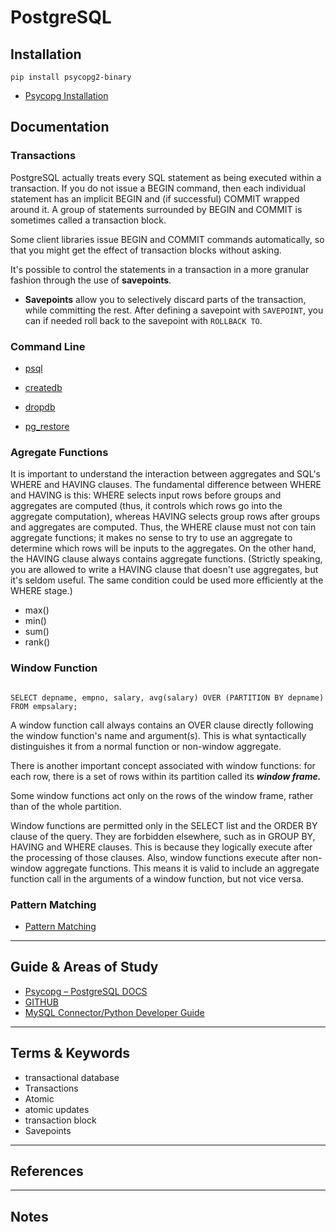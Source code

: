 PostgreSQL
========



Installation
------------

```
pip install psycopg2-binary

```

- [Psycopg Installation](https://www.psycopg.org/docs/install.html)


Documentation
-------------

### Transactions

PostgreSQL actually treats every SQL statement as being executed within a transaction. If you do not issue a BEGIN command, then each individual statement has an implicit BEGIN and (if successful) COMMIT wrapped around it. A group of statements surrounded by BEGIN and COMMIT is sometimes called a transaction block.

Some client libraries issue BEGIN and COMMIT commands automatically, so that you might get the effect of transaction blocks without asking. 


It's possible to control the statements in a transaction in a more granular fashion through the use of **savepoints**. 

- **Savepoints** allow you to selectively discard parts of the transaction, while committing the rest. After defining a savepoint with `SAVEPOINT`, you can if needed roll back to the savepoint with `ROLLBACK TO`.


### Command Line


- [psql](https://www.postgresql.org/docs/13/app-psql.html)

- [createdb](https://www.postgresql.org/docs/13/app-createdb.html)
- [dropdb](https://www.postgresql.org/docs/13/app-dropdb.html)

- [pg_restore](https://www.postgresql.org/docs/7.3/app-pgrestore.html)


### Agregate Functions

It is important to understand the interaction between aggregates and SQL's WHERE and HAVING clauses. The fundamental difference between WHERE and HAVING is this: WHERE selects input rows before groups and aggregates are computed (thus, it controls which rows go into the aggregate computation), whereas HAVING selects group rows after groups and aggregates are computed. Thus, the WHERE clause must not con
tain aggregate functions; it makes no sense to try to use an aggregate to determine which rows will be inputs to the aggregates. On the other hand, the HAVING clause always contains aggregate functions. (Strictly speaking, you are allowed to write a HAVING clause that doesn't use aggregates, but it's seldom useful. The same condition could be used more efficiently at the WHERE stage.)

- max()
- min()
- sum()
- rank()


### Window Function

```

SELECT depname, empno, salary, avg(salary) OVER (PARTITION BY depname) FROM empsalary;

```

A window function call always contains an OVER clause directly following the window function's name and argument(s). This is what syntactically distinguishes it from a normal function or non-window aggregate. 

There is another important concept associated with window functions: for each row, there is a set of rows within its partition called its ***window frame.***

Some window functions act only on the rows of the window frame, rather than of the whole partition. 

Window functions are permitted only in the SELECT list and the ORDER BY clause of the query. They are forbidden elsewhere, such as in GROUP BY, HAVING and WHERE clauses. This is because they logically execute after the processing of those clauses. Also, window functions execute after non-window aggregate functions. This means it is valid to include an aggregate function call in the arguments of a window function, but not vice versa.

### Pattern Matching

- [Pattern Matching](https://www.postgresql.org/docs/13/functions-matching.html)

-----------------------------------------------------------------------------------------------------

Guide & Areas of Study
-----------------------

- [Psycopg – PostgreSQL DOCS](https://www.psycopg.org/docs/)
- [GITHUB](https://github.com/psycopg/psycopg2)
- [MySQL Connector/Python Developer Guide](https://dev.mysql.com/doc/connector-python/en/)

-----------------------------------------------------------------------------------------------------

Terms & Keywords
----------------

- transactional database
- Transactions
- Atomic
- atomic updates
- transaction block
- Savepoints 

-----------------------------------------------------------------------------------------------------

References
----------



-----------------------------------------------------------------------------------------------------

Notes
-----
